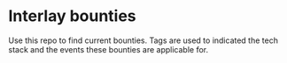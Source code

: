# Interlay bounties

Use this repo to find current bounties. Tags are used to indicated the tech stack and the events these bounties are applicable for.
